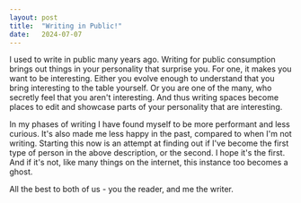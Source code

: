 ```yaml
---
layout: post
title:  "Writing in Public!"
date:   2024-07-07
---
```


I used to write in public many years ago. Writing for public consumption brings out things in your personality that surprise you. For one, it makes you want to be interesting. Either you evolve enough to understand that you bring interesting to the table yourself. Or you are one of the many, who secretly feel that you aren't interesting. And thus writing spaces become places to edit and showcase parts of your personality that are interesting. 

In my phases of writing I have found myself to be more performant and less curious. It's also made me less happy in the past, compared to when I'm not writing. Starting this now is an attempt at finding out if I've become the first type of person in the above description, or the second. I hope it's the first. And if it's not, like many things on the internet, this instance too becomes a ghost. 

All the best to both of us - you the reader, and me the writer. 
